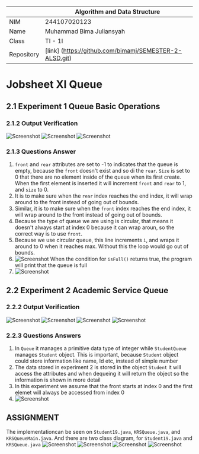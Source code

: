 |  | Algorithm and Data Structure |
|--|--|
| NIM | 244107020123 |
| Name |Muhammad Bima Juliansyah|
| Class | TI - 1I |
| Repository | [link] (https://github.com/bimamj/SEMESTER-2-ALSD.git) |

# Jobsheet XI Queue

## 2.1 Experiment 1 Queue Basic Operations
### 2.1.2 Output Verification  
![Screenshot](image/image1.png)
![Screenshot](image/image2.png)
![Screenshot](image/image3.png)

### 2.1.3 Questions Answer
1. `front` and `rear` attributes are set to -1 to indicates that the queue is empty, because the `front` doesn't exist and so di the `rear`. `Size` is set to 0 that there are no element inside of the queue when its first create. When the first element is inserted it will increment `front` and `rear` to 1, and `size` to 0.
2. It is to make sure when the `rear` index reaches the end index, it will wrap around to the front instead of going out of bounds.
3. Similar, it is to make sure when the `front` index reaches the end index, it will wrap around to the front instead of going out of bounds.
4. Because the type of queue we are using is circular, that means it doesn't always start at index 0 because it can wrap aroun, so the correct way is to use `front`.
5. Because we use circular queue, this line increments `i`, and wraps it around to 0 when it reaches max. Without this the loop would go out of bounds.
6. ![Screenshot](image/image4.png) When the condition for `isFull()` returns true, the program will print that the queue is full
7. ![Screenshot](image/image5.png)

## 2.2 Experiment 2 Academic Service Queue
### 2.2.2 Output Verification
![Screenshot](image/image6.png)
![Screenshot](image/image7.png)
![Screenshot](image/image8.png)
![Screenshot](image/image9.png)

### 2.2.3 Questions Answers
1. In `Queue` it manages a primitive data type of integer while `StudentQueue` manages `Student` object. This is important, because `Student` object could store information like name, Id etc, instead of simple number
2. The data stored in experiment 2 is stored in the object `Student` it will access the attributes and when dequeing it will return the object so the information is shown in more detail
3. In this experiment we assume that the front starts at index 0 and the first elemet will always be accessed from index 0
4. ![Screenshot](image/image10.png)

## ASSIGNMENT
The implementationcan be seen on `Student19.java`, `KRSQueue.java`, and `KRSQueueMain.java`. And there are two class diagram, for `Student19.java` and `KRSQueue.java`
![Screenshot](image/image11.png)
![Screenshot](image/image12.png)
![Screenshot](image/image13.png)
![Screenshot](image/image14.png)
